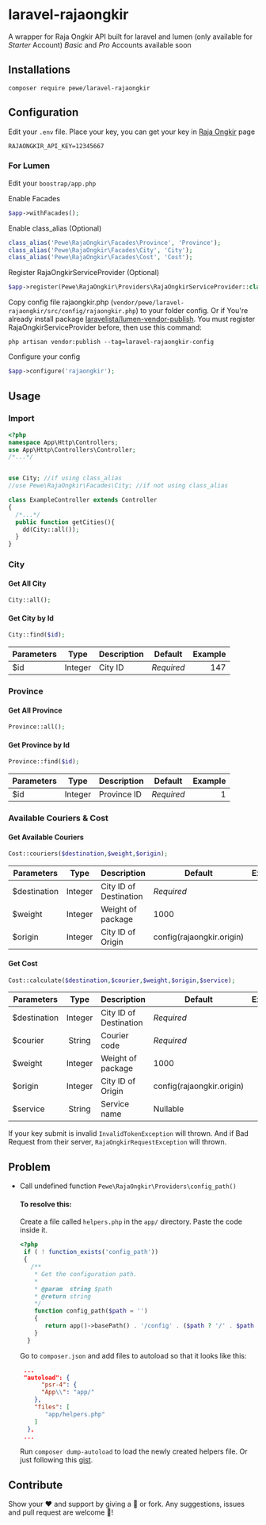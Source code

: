 # laravel-rajaongkir
A wrapper for Raja Ongkir API built for laravel and lumen (only available for *Starter* Account)
*Basic* and *Pro* Accounts available soon

## Installations
```
composer require pewe/laravel-rajaongkir
```

## Configuration
Edit your ```.env``` file. Place your key, you can get your key in [Raja Ongkir](http://www.dropwizard.io/1.0.2/docs/) page
```
RAJAONGKIR_API_KEY=12345667
```

### For Lumen
Edit your ```boostrap/app.php```


Enable Facades
```php
$app->withFacades();
```
Enable class_alias (Optional)
```php
class_alias('Pewe\RajaOngkir\Facades\Province', 'Province');
class_alias('Pewe\RajaOngkir\Facades\City', 'City');
class_alias('Pewe\RajaOngkir\Facades\Cost', 'Cost');
```
Register RajaOngkirServiceProvider (Optional)
```php
$app->register(Pewe\RajaOngkir\Providers\RajaOngkirServiceProvider::class);
```
Copy config file rajaongkir.php (```vendor/pewe/laravel-rajaongkir/src/config/rajaongkir.php```) to your folder config. Or if You're already install package [laravelista/lumen-vendor-publish](https://github.com/laravelista/lumen-vendor-publish).
 You must register RajaOngkirServiceProvider before, then use this command:
```
php artisan vendor:publish --tag=laravel-rajaongkir-config
```
Configure your config
```php
$app->configure('rajaongkir');
```


## Usage

### Import
```php
<?php
namespace App\Http\Controllers;
use App\Http\Controllers\Controller;
/*...*/


use City; //if using class_alias
//use Pewe\RajaOngkir\Facades\City; //if not using class_alias

class ExampleController extends Controller
{
  /*...*/
  public function getCities(){
    dd(City::all());
  }
}
```

### City
#### Get All City
```php
City::all();
```
#### Get City by Id
```php
City::find($id);
```

| Parameters        | Type           | Description  			| Default  					| Example	|
| ----------------- |:--------------:| ------------------------	| ------------------------- | ---------:|
| $id 				| Integer		 | City ID					| *Required*				| 147		|


### Province
#### Get All Province
```php
Province::all();
```
#### Get Province by Id
```php
Province::find($id);
```

| Parameters        | Type           | Description  			| Default  					| Example	|
| ----------------- |:--------------:| ------------------------	| ------------------------- | ---------:|
| $id 				| Integer		 | Province ID				| *Required*				| 1			|


### Available Couriers & Cost
#### Get Available Couriers
```php
Cost::couriers($destination,$weight,$origin);
```

| Parameters        | Type           | Description  			| Default  					| Example	|
| ----------------- |:--------------:| ------------------------	| ------------------------- | ---------:|
| $destination 		| Integer		 | City ID of Destination	| *Required*				| 147		|
| $weight 			| Integer		 | Weight of package		| 1000						| 1000		|
| $origin 			| Integer		 | City ID of Origin		| config(rajaongkir.origin) | 146		|

#### Get Cost
```php
Cost::calculate($destination,$courier,$weight,$origin,$service);
```

| Parameters        | Type           | Description  			| Default  					| Example	|
| ----------------- |:--------------:| ------------------------	| ------------------------- | ---------:|
| $destination 		| Integer		 | City ID of Destination	| *Required*				| 147		|
| $courier  		| String		 | Courier code 			| *Required*				| jne		|
| $weight 			| Integer		 | Weight of package		| 1000						| 1000		|
| $origin 			| Integer		 | City ID of Origin		| config(rajaongkir.origin) | 146		|
| $service 			| String		 | Service name 			| Nullable					| reg		|

If your key submit is invalid ```InvalidTokenException``` will thrown. 
And if Bad Request from their server, ```RajaOngkirRequestException``` will thrown.

## Problem 
* Call undefined function ```Pewe\RajaOngkir\Providers\config_path()```
  #### To resolve this:
  Create a file called ```helpers.php``` in the ```app/``` directory. Paste the code inside it.
  ```php
  <?php
   if ( ! function_exists('config_path'))
   {
     /**
      * Get the configuration path.
      *
      * @param  string $path
      * @return string
      */
      function config_path($path = '')
      {
         return app()->basePath() . '/config' . ($path ? '/' . $path : $path);
      }
    }
  ```
  Go to ```composer.json``` and add files to autoload so that it looks like this:

  ```json
   ...
   "autoload": {
        "psr-4": {
        "App\\": "app/"
      },
      "files": [
         "app/helpers.php"
      ]
    },
   ...
  ```
  Run ```composer dump-autoload``` to load the newly created helpers file. 
  Or just following this [gist](https://gist.github.com/mabasic/21d13eab12462e596120).


## Contribute

Show your :heart: and support by giving a :star2: or fork. Any suggestions, issues and pull request are welcome :beers:!